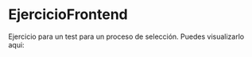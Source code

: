 # EjercicioFrontend
Ejercicio para un test para un proceso de selección.
Puedes visualizarlo aqui: 
